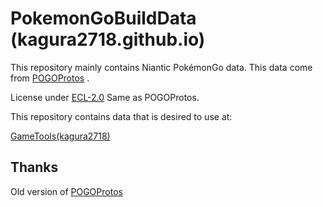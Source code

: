 # PokemonGoBuildData (kagura2718.github.io)

This repository mainly contains Niantic PokémonGo data. This data come from [POGOProtos](https://github.com/Furtif/POGOProtos) .

License under [ECL-2.0](http://www.osedu.org/licenses/ECL-2.0) Same as POGOProtos.

This repository contains data that is desired to use at:

[GameTools(kagura2718)](https://kagura2718.github.io/Tools/)

## Thanks

Old version of [POGOProtos](https://github.com/AeonLucid/POGOProtos)
